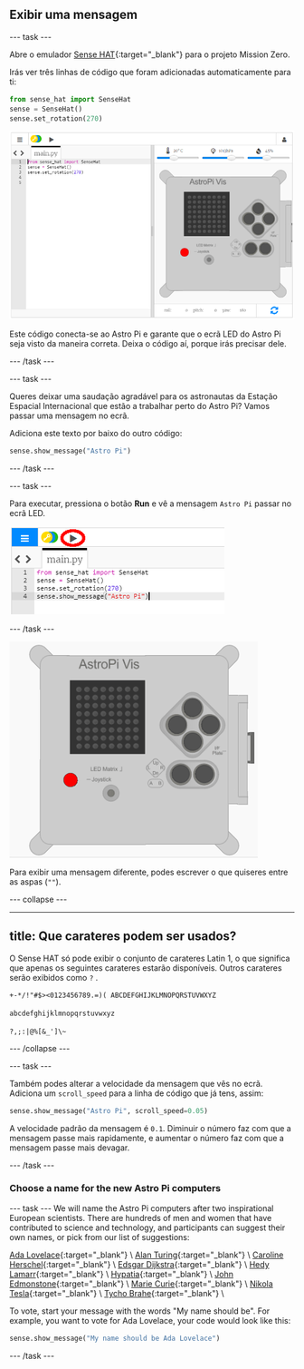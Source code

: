 ## Exibir uma mensagem

--- task ---

Abre o emulador [Sense HAT](https://trinket.io/mission-zero){:target="_blank"} para o projeto Mission Zero.

Irás ver três linhas de código que foram adicionadas automaticamente para ti:

```python
from sense_hat import SenseHat
sense = SenseHat()
sense.set_rotation(270)
```

![A screenshot of the Trinket Sense Hat emulator with three lines of starter code displayed in the left hand pane.](images/sense-hat-emulator2.png)

Este código conecta-se ao Astro Pi e garante que o ecrã LED do Astro Pi seja visto da maneira correta. Deixa o código aí, porque irás precisar dele.

--- /task ---

--- task ---

Queres deixar uma saudação agradável para os astronautas da Estação Espacial Internacional que estão a trabalhar perto do Astro Pi? Vamos passar uma mensagem no ecrã.

Adiciona este texto por baixo do outro código:

```python
sense.show_message("Astro Pi")
```

--- /task ---

--- task ---

Para executar, pressiona o botão **Run** e vê a mensagem `Astro Pi` passar no ecrã LED.

![mostrar mensagem, clique executar](images/show-message-code-annotated.PNG)

--- /task ---

![Mensagem a passar no ecrã](images/scroll-message.gif)

Para exibir uma mensagem diferente, podes escrever o que quiseres entre as aspas (`""`).

--- collapse ---

---
title: Que carateres podem ser usados?
---

O Sense HAT só pode exibir o conjunto de carateres Latin 1, o que significa que apenas os seguintes carateres estarão disponíveis. Outros carateres serão exibidos como `?` .

```
+-*/!"#$><0123456789.=)( ABCDEFGHIJKLMNOPQRSTUVWXYZ

abcdefghijklmnopqrstuvwxyz

?,;:|@%[&_']\~
```

--- /collapse ---

--- task ---

Também podes alterar a velocidade da mensagem que vês no ecrã. Adiciona um `scroll_speed` para a linha de código que já tens, assim:

```python
sense.show_message("Astro Pi", scroll_speed=0.05)
```

A velocidade padrão da mensagem é `0.1`. Diminuir o número faz com que a mensagem passe mais rapidamente, e aumentar o número faz com que a mensagem passe mais devagar.

--- /task ---

### Choose a name for the new Astro Pi computers

--- task --- We will name the Astro Pi computers after two inspirational European scientists. There are hundreds of men and women that have contributed to science and technology, and participants can suggest their own names, or pick from our list of suggestions:


[Ada Lovelace](https://en.wikipedia.org/wiki/Ada_Lovelace){:target="_blank"} \ [Alan Turing](https://en.wikipedia.org/wiki/Alan_Turing){:target="_blank"} \ [Caroline Herschel](https://en.wikipedia.org/wiki/Caroline_Herschel){:target="_blank"} \ [Edsgar Dijkstra](https://en.wikipedia.org/wiki/Edsger_W._Dijkstra){:target="_blank"} \ [Hedy Lamarr](https://en.wikipedia.org/wiki/Hedy_Lamarr){:target="_blank"} \ [Hypatia](https://en.wikipedia.org/wiki/Hypatia){:target="_blank"} \ [John Edmonstone](https://en.wikipedia.org/wiki/John_Edmonstone){:target="_blank"} \ [Marie Curie](https://en.wikipedia.org/wiki/Marie_Curie){:target="_blank"} \ [Nikola Tesla](https://en.wikipedia.org/wiki/Nikola_Tesla){:target="_blank"} \ [Tycho Brahe](https://en.wikipedia.org/wiki/Tycho_Brahe){:target="_blank"} \

To vote, start your message with the words "My name should be". For example, you want to vote for Ada Lovelace, your code would look like this:

```python
sense.show_message("My name should be Ada Lovelace")
```
--- /task ---




